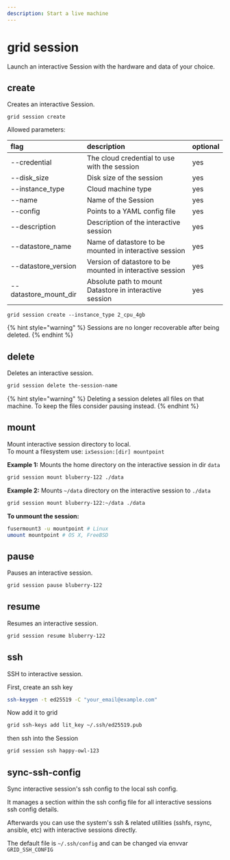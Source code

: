 ```yaml
---
description: Start a live machine
---
```


# grid session

Launch an interactive Session with the hardware and data of your choice.

## create

Creates an interactive Session.

```text
grid session create
```

Allowed parameters:

| flag | description | optional |
| :--- | :--- | :--- |
| --credential | The cloud credential to use with the session | yes |
| --disk\_size | Disk size of the session | yes |
| --instance\_type | Cloud machine type | yes |
| --name | Name of the Session | yes |
| --config | Points to a YAML config file | yes |
| --description | Description of the interactive session | yes |
| --datastore\_name | Name of datastore to be mounted in interactive session | yes |
| --datastore\_version | Version of datastore to be mounted in interactive session | yes |
| --datastore\_mount\_dir | Absolute path to mount Datastore in interactive session | yes |

```text
grid session create --instance_type 2_cpu_4gb
```

{% hint style="warning" %}
Sessions are no longer recoverable after being deleted.
{% endhint %}

## delete

Deletes an interactive session.

```bash
grid session delete the-session-name
```

{% hint style="warning" %}
Deleting a session deletes all files on that machine. To keep the files consider pausing instead.
{% endhint %}

## mount

Mount interactive session directory to local.  
To mount a filesystem use: `ixSession:[dir] mountpoint`

**Example 1:** Mounts the home directory on the interactive session in dir `data`

```bash
grid session mount bluberry-122 ./data
```

**Example 2:** Mounts `~/data` directory on the interactive session to `./data`

```bash
grid session mount bluberry-122:~/data ./data
```

**To unmount the session:**

```bash
fusermount3 -u mountpoint # Linux
umount mountpoint # OS X, FreeBSD
```

## pause

Pauses an interactive session.

```bash
grid session pause bluberry-122
```

## resume

Resumes an interactive session.

```bash
grid session resume bluberry-122
```

## ssh

SSH to interactive session.

First, create an ssh key

```bash
ssh-keygen -t ed25519 -C "your_email@example.com"
```

Now add it to grid

```bash
grid ssh-keys add lit_key ~/.ssh/ed25519.pub
```

then ssh into the Session

```bash
grid session ssh happy-owl-123
```

## sync-ssh-config

Sync interactive session's ssh config to the local ssh config.

It manages a section within the ssh config file for all interactive sessions ssh config details.

Afterwards you can use the system's ssh & related utilities \(sshfs, rsync, ansible, etc\) with interactive sessions directly.

The default file is `~/.ssh/config` and can be changed via envvar `GRID_SSH_CONFIG`


